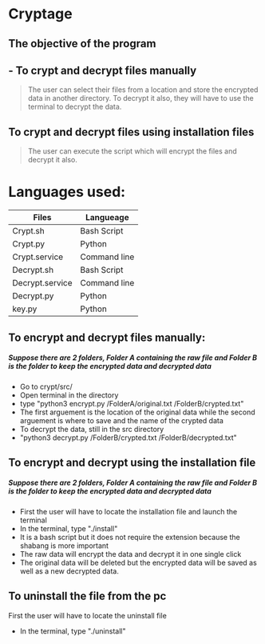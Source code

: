 # Cryptage

## The objective of the program

## - To crypt and decrypt files manually 
>The user can select their files from a location and store the encrypted data in another directory.
> To decrypt it also, they will have to use the terminal to decrypt the data.
## To crypt and decrypt files using installation files
> The user can execute the script which will encrypt the files and decrypt it also.

# Languages used:
| Files | Langueage |
| ------ | ------ |
| Crypt.sh | Bash Script|
| Crypt.py | Python |
| Crypt.service | Command line |
| Decrypt.sh |Bash Script|
| Decrypt.service | Command line |
| Decrypt.py | Python |
| key.py | Python |

## To encrypt and decrypt files manually:
##### Suppose there are 2 folders, Folder A containing the raw file and Folder B is the folder to keep the encrypted data and decrypted data
- Go to crypt/src/
- Open terminal in the directory
- type "python3 encrypt.py /FolderA/original.txt /FolderB/crypted.txt"
- The first arguement is the location of the original data while the second arguement is where to save and the name of the crypted data
- To decrypt the data, still in the src directory
- "python3 decrypt.py /FolderB/crypted.txt /FolderB/decrypted.txt"

## To encrypt and decrypt using the installation file
##### Suppose there are 2 folders, Folder A containing the raw file and Folder B is the folder to keep the encrypted data and decrypted data
- First the user will have to locate the installation file and launch the terminal
- In the terminal, type "./install"
- It is a bash script but it does not require the extension because the shabang is more important
- The raw data will encrypt the data and decrypt it in one single click
- The original data will be deleted but the encrypted data will be saved as well as a new decrypted data.
## To uninstall the file from the pc
First the user will have to locate the uninstall file
- In the terminal, type "./uninstall"



